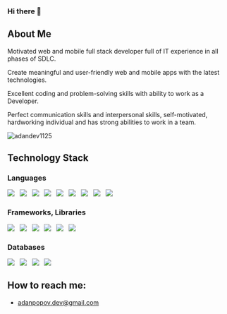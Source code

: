 ### Hi there 👋


## About Me

Motivated web and mobile full stack developer full of IT experience in all phases of SDLC.

Create meaningful and user-friendly web and mobile apps with the latest technologies.

Excellent coding and problem-solving skills with ability to work as a Developer.

Perfect communication skills and interpersonal skills, self-motivated, hardworking individual and has strong abilities to work in a team.

<img src="https://komarev.com/ghpvc/?username=adandev1125&label=Profile%20views&color=4e982f&style=for-the-badge" alt="adandev1125" />


## Technology Stack
### Languages
<img src="https://img.shields.io/badge/C++-3eb414?style=for-the-badge"/>&nbsp;&nbsp;
<img src="https://img.shields.io/badge/Java-d28139?style=for-the-badge"/>&nbsp;&nbsp;
<img src="https://img.shields.io/badge/SQL-9e39d2?style=for-the-badge"/>&nbsp;&nbsp;
<img src="https://img.shields.io/badge/Golang-4dacd7?style=for-the-badge&logo=go&logoColor=white"/>&nbsp;&nbsp;
<img src="https://img.shields.io/badge/Javascript-333333?style=for-the-badge&logo=javascript"/>&nbsp;&nbsp;
<img src="https://img.shields.io/badge/TypeScript-4879c7?style=for-the-badge&logo=TypeScript&logoColor=white"/>&nbsp;&nbsp;
<img src="https://img.shields.io/badge/PHP-797cb5?style=for-the-badge&logo=php&logoColor=white"/>&nbsp;&nbsp;
<img src="https://img.shields.io/badge/HTML5-d35126?style=for-the-badge&logo=html5&logoColor=white"/>&nbsp;&nbsp;
<img src="https://img.shields.io/badge/CSS3-ae4471?style=for-the-badge&logo=css3"/>&nbsp;&nbsp;

### Frameworks, Libraries
<img src="https://img.shields.io/badge/Spring%20Boot-7ab23b?style=for-the-badge&logo=spring&logoColor=white"/>&nbsp;&nbsp;
<img src="https://img.shields.io/badge/Node.js-4e982f?style=for-the-badge&logo=node.js&logoColor=white"/>&nbsp;&nbsp;
<img src="https://img.shields.io/badge/React-247cde?style=for-the-badge&logo=react&logoColor=white"/>&nbsp;&nbsp;
<img src="https://img.shields.io/badge/React Native-247cde?style=for-the-badge&logo=react&logoColor=white"/>&nbsp;&nbsp;
<img src="https://img.shields.io/badge/Angular-red?style=for-the-badge&logo=Angular"/>&nbsp;&nbsp;
<img src="https://img.shields.io/badge/TailwindCSS-52b6d4?style=for-the-badge&logo=tailwindcss&logoColor=white"/>&nbsp;&nbsp;

### Databases
<img src="https://img.shields.io/badge/MySQL-517aa1?style=for-the-badge&logo=mysql&logoColor=white"/>&nbsp;&nbsp;
<img src="https://img.shields.io/badge/Oracle-870f0f?style=for-the-badge&logo=oracle&logoColor=white"/>&nbsp;&nbsp;
<img src="https://img.shields.io/badge/MongoDB-5ca146?style=for-the-badge&logo=mongodb&logoColor=white"/>&nbsp;&nbsp;
<img src="https://img.shields.io/badge/Firebase-333333?style=for-the-badge&logo=firebase"/>&nbsp;&nbsp;

## How to reach me:
* adanpopov.dev@gmail.com
